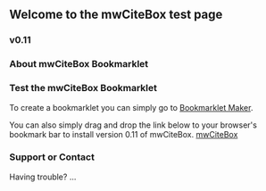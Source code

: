 ## Welcome to the mwCiteBox test page
### v0.11
### About mwCiteBox Bookmarklet
### Test the mwCiteBox Bookmarklet

To create a bookmarklet you can simply go to [Bookmarklet Maker](https://bookmarklets.org/maker/).

You can also simply drag and drop the link below to your browser's bookmark bar to install version 0.11 of mwCiteBox.
<a href="javascript:void%20function($){var%20loadBookmarklet=function($){function%20truncate(str,maxLen,truncateTo,lastNChars,useWordBoundary){var%20lastChars=%22%22;if(str.length%3C=maxLen)return%20str;const%20subString=str.substr(0,truncateTo-1);return%20lastNChars%3E0%26%26(lastChars=str.substr(str.length-lastNChars-1,lastNChars)),(useWordBoundary%3FsubString.substr(0,subString.lastIndexOf(%22%20%22)):subString)+%22%26hellip;%22+lastChars}function%20getTextSelection(){var%20nutzertextauswahl=%22%22;return%20window.getSelection%3Fnutzertextauswahl=window.getSelection().toString():document.getSelection%3Fnutzertextauswahl=document.getSelection().toString():document.selection%3Fnutzertextauswahl=document.selection.createRange().toString():void%200}$(function(){var%20content=getTextSelection(),url=window.location.href,url=url.toLocaleLowerCase(),title=%22%22,author=%22%22,isBook=!1;url.indexOf(%22amazon.de%22)%3E0%26url.indexOf(%22notebook%22)%3E0%26%26(title=$(%22h3.kp-notebook-metadata%22).text(),author=$(%22p.a-spacing-top-micro.kp-notebook-metadata%22).text(),isBook=!0),%22%22==title%26%26(title=$(%22title%22).text()),%22%22==author%26%26(author=$(%22meta[name=author]%22).attr(%22content%22)),void%200==title%26%26(title=%22%22),void%200==author%26%26(author=%22%22),title=truncate(title,100,80,0,!0),url=truncate(url,100,80,4,!1);var%20citeBox='%3Cdiv%20id=%22mwCiteBox%22%20style=%22display:%20block;%20position:%20fixed;%20z-index:%201;%20padding-top:%20100px;left:%200;top:%200;width:%20100%25;height:%20100%25;overflow:%20auto;background-color:%20rgb(0,0,0);background-color:%20rgba(0,0,0,0.4);line-height:%20normal;%22%3E%3Cdiv%20id=%22mwCiteBoxContent%22%20style=%22margin:%20auto;padding:%2040px;border:%201px%20solid%20%23888;width:%2040%25;border-radius:5px;-moz-box-shadow:0%200%205px%20%23888;-webkit-box-shadow:0%200%205px%23888;box-shadow:0%200%205px%20%23888;background:%23eee;%22%3E%3Cdiv%20id=%22mwCiteBoxCite%22%20style=%22color:%20%23000;%20font-family:%20Times%20New%20Roman,%20Times,%20serif;%20font-size:20px;%22%3E»'+content+%22«%3C/div%3E%22;%22%22!=title%26%26(citeBox+='%3Cdiv%20id=%22mwCiteBoxTitle%22%20style=%22font-family:%20Arial,%20Helvetica,%20sans-serif;padding-top:10px;font-size:16px;%22%3E'+title+%22%3C/div%3E%22),%22%22!=author%26%26(citeBox+='%3Cdiv%20id=%22mwCiteBoxAuthor%22%20style=%22font-family:%20Arial,%20Helvetica,%20sans-serif;padding-top:5px;color:%23a49e99;font-size:14px;%22%3E'+author+%22%3C/div%3E%22),isBook||(citeBox+='%3Cdiv%20id=%22mwCiteBoxURL%22%20style=%22font-family:%20Arial,%20Helvetica,%20sans-serif;padding-top:5px;color:%23a49e99;font-size:10px;%22%3E'+url+%22%3C/div%3E%22),citeBox+=%22%3C/div%3E%3C/div%3E%22,$(%22body%22).prepend(citeBox),$(%22%23mwCiteBox%22).click(function(){$(%22%23mwCiteBox%22).remove()})})},hasJQuery=$%26%26$.fn%26%26parseFloat($.fn.jquery)%3E=1.7;if(hasJQuery)loadBookmarklet($);else{var%20s=document.createElement(%22script%22);s.src=%22//ajax.googleapis.com/ajax/libs/jquery/1/jquery.js%22,s.onload=s.onreadystatechange=function(){var%20state=this.readyState;state%26%26%22loaded%22!==state%26%26%22complete%22!==state||loadBookmarklet(jQuery.noConflict())}}document.getElementsByTagName(%22head%22)[0].appendChild(s)}(window.jQuery);">
  mwCiteBox</a>

### Support or Contact

Having trouble? ...
